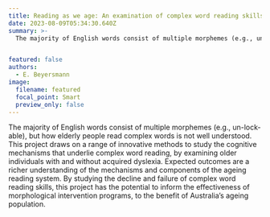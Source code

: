 ```yaml
---
title: Reading as we age: An examination of complex word reading skills in elderly individuals with and without acquired dyslexia
date: 2023-08-09T05:34:30.640Z
summary: >-
  The majority of English words consist of multiple morphemes (e.g., un-lock-able), but how elderly people read complex words is not well understood. This project draws on a range of innovative methods to study the cognitive mechanisms that underlie complex word reading, by examining older individuals with and without acquired dyslexia. Expected outcomes are a richer understanding of the mechanisms and components of the ageing reading system. By studying the decline and failure of complex word reading skills, this project has the potential to inform the effectiveness of morphological intervention programs, to the benefit of Australia’s ageing population. 


featured: false
authors:
  - E. Beyersmann
image:
  filename: featured
  focal_point: Smart
  preview_only: false
---
```

The majority of English words consist of multiple morphemes (e.g., un-lock-able), but how elderly people read complex words is not well understood. This project draws on a range of innovative methods to study the cognitive mechanisms that underlie complex word reading, by examining older individuals with and without acquired dyslexia. Expected outcomes are a richer understanding of the mechanisms and components of the ageing reading system. By studying the decline and failure of complex word reading skills, this project has the potential to inform the effectiveness of morphological intervention programs, to the benefit of Australia’s ageing population. 


